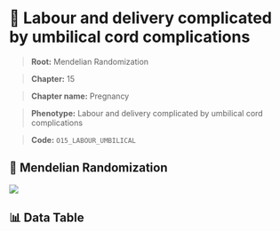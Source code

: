 # 🧪 Labour and delivery complicated by umbilical cord complications

> **Root:** Mendelian Randomization

> **Chapter:** 15  

> **Chapter name:** Pregnancy

> **Phenotype:** Labour and delivery complicated by umbilical cord complications  

> **Code:** `O15_LABOUR_UMBILICAL`

## 🧬 Mendelian Randomization  

<img src="/MR/Figures/Forward/O15_LABOUR_UMBILICAL.png"/>

## 📊 Data Table

<CsvTableMRF src="/MR/Data/Forward/O15_LABOUR_UMBILICAL.csv"/>
